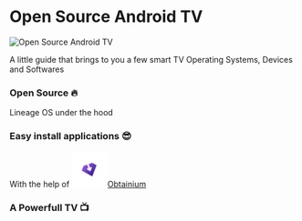 # Open Source Android TV

![Open Source Android TV](https://copper-gio.github.io/Open-Source-Android-TV/)

A little guide that brings to you a few smart TV Operating Systems, Devices and Softwares

### Open Source :fire:

Lineage OS under the hood 



### Easy install applications :sunglasses:

With the help of  <img title="" src="https://raw.githubusercontent.com/Copper-Gio/Open-Source-Android-TV/main/assets/obtainium.svg" alt="Obtainium" width="63">[Obtainium](https://obtainium.imranr.dev/)



### A Powerfull TV :tv:
